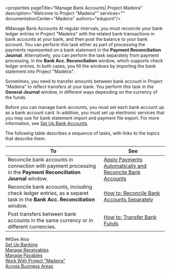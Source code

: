 <properties
                pageTitle="Manage Bank Accounts| Project Madeira" 
                description="Welcome to Project "Madeira"" 
                services="" 
                documentationCenter="Madeira"
                authors="edupont"/>

#Manage Bank Accounts
At regular intervals, you must reconcile your bank ledger entries in Project "Madeira" with the related bank transactions in bank accounts at your bank, and then post the balance to your bank account. You can perform this task either as part of processing the payments represented on a bank statement in the **Payment Reconciliation Journal**. Alternatively, you can perform the task separately from payment processing, in the **Bank Acc. Reconciliation** window, which supports check ledger entries. In both cases, you fill the windows by importing the bank statement into Project "Madeira".

Sometimes, you need to transfer amounts between bank account in Project "Madeira" to reflect transfers at your bank. You perform this task in the **General Journal** window, in different ways depending on the currency of the funds.

Before you can manage bank accounts, you must set each bank account up as a bank account card. In addition, you must set up electronic services that you may use for bank statement import and payment file export. For more information, see [Set Up Bank Accounts](bank-setup-banking.md). 

The following table describes a sequence of tasks, with links to the topics that describe them.

|To                                                                  | See                      |
|---------------------------------------------------------------------|--------------------------|
|Reconcile bank accounts in connection with payment processing in the **Payment Reconciliation Journal** window.|[Apply Payments Automatically and Reconcile Bank Accounts](receivables-apply-payments-auto-reconcile-bank-accounts.md)|
|Reconcile bank accounts, including check ledger entries, as a separet task in the **Bank Acc. Reconciliation** window.|[How to: Reconcile Bank Accounts Separately](bank-how-reconcile-bank-accounts-separately.md)|
|Post transfers between bank accounts in the same currency or in different currencies.|[How to: Transfer Bank Funds](bank-how-transfer-bank-funds.md)
##See Also  
[Set Up Banking](bank-setup-banking.md)  
[Manage Receivables](receivables-manage-receivables.md)  
[Manage Payables](payables-manage-payables.md)    
[Work With Project "Madeira"](ui-work-product.md)  
[Across Business Areas](ui-across-business-areas.md)